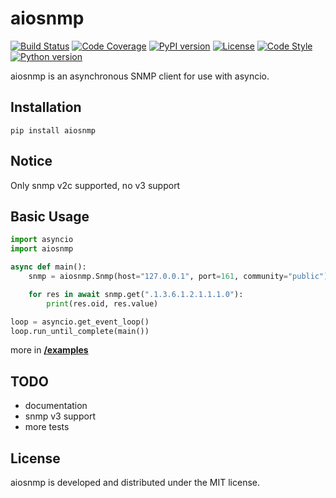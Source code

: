 # aiosnmp
[![Build Status](https://travis-ci.com/hh-h/aiosnmp.svg?branch=master)](https://travis-ci.com/hh-h/aiosnmp)
[![Code Coverage](https://img.shields.io/codecov/c/github/hh-h/aiosnmp/master.svg?style=flat)](https://codecov.io/github/hh-h/aiosnmp?branch=master)
[![PyPI version](https://badge.fury.io/py/aiosnmp.svg)](https://badge.fury.io/py/aiosnmp)
[![License](https://img.shields.io/badge/license-MIT-brightgreen.svg)](https://img.shields.io/badge/license-MIT-brightgreen.svg)
[![Code Style](https://img.shields.io/badge/code%20style-black-black.svg)](https://github.com/ambv/black)
[![Python version](https://img.shields.io/badge/python-3.6%2B-brightgreen.svg)](https://img.shields.io/badge/python-3.6%2B-brightgreen.svg)

aiosnmp is an asynchronous SNMP client for use with asyncio.

## Installation
```shell
pip install aiosnmp
```

## Notice
Only snmp v2c supported, no v3 support

## Basic Usage
```python
import asyncio
import aiosnmp

async def main():
    snmp = aiosnmp.Snmp(host="127.0.0.1", port=161, community="public")

    for res in await snmp.get(".1.3.6.1.2.1.1.1.0"):
        print(res.oid, res.value)

loop = asyncio.get_event_loop()
loop.run_until_complete(main())
```

more in [**/examples**](https://github.com/hh-h/aiosnmp/tree/master/examples)

## TODO
* documentation
* snmp v3 support
* more tests

## License
aiosnmp is developed and distributed under the MIT license.
